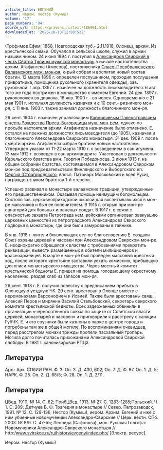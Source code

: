```yaml
---
article_title: ЕВГЕНИЙ
author: Иером. Нестор (Кумыш)
volume: '17'
page_numbers: '84'
source_url: https://pravenc.ru/text/186991.html
downloaded_at: '2025-10-13T12:08:53Z'
---
```


(Трофимов Ефим; 1868, Новгородская губ.- 2.11.1918, Олонец), архим. Из крестьянской семьи. Обучался в сельской школе, служил в армии низшим чином. 24 июня 1894 г. поступил в [Александров Свирский в честь Святой Троицы мужской монастырь](<https://pravenc.ru/text/Александров Свирский в честь Святой Троицы мужской монастырь.html>) в начале настоятельства архим. Агафангела (Амосова), постриженика [Спасо-Преображенского Валаамского муж. мон-ря](<https://pravenc.ru/text/Спасо-Преображенского Валаамского муж  мон-ря.html>), к-рый собрал и воспитал новый состав братии. 12 марта 1896 г. определен послушником, проходил послушания привратника, помощника рухольного (хранителя одежды), зав. рухольной. 1 апр. 1897 г. назначен на должность письмоводителя. 6 авг. того же года пострижен в монашество с именем Евгений. 24 дек. 1897 г. рукоположен во диакона, 16 янв. 1900 г.- во иерея. Одновременно с 21 мая 1901 г. исполнял должность казначея и с 10 сент.- ризничего мон-ря, с 11 янв. 1903 г. также занимал должность благочинного мон-ря.

29 сент. 1904 г. назначен управляющим [Корнилиевым Палеостровским в честь Рождества Пресв. Богородицы муж. мон-рем](<https://pravenc.ru/text/Корнилиевым Палеостровским в честь Рождества Пресв  Богородицы муж  мон-рем.html>), однако по просьбе настоятеля архим. Агафангела назначение было отменено. Е. остался на прежних должностях письмоводителя (до 1905), казначея и благочинного Александрова Свирского монастыря. 31 дек. 1909 г. после смерти архим. Агафангела избран братией новым настоятелем. Утвержден указом от 11-22 марта 1910 г. с возведением в сан игумена. 13 мая 1912 г. возведен в сан архимандрита. Участвовал в деятельности Карельского братства вмч. Георгия Победоносца. 2 июня 1913 г. на общем собрании братства, состоявшемся в Александровом Свирском мон-ре под председательством Финляндского и Выборгского еп. [Сергия (Страгородского](<https://pravenc.ru/text/Сергия (Страгородского.html>), впосл. Патриарх Московский и всея Руси), награжден знаком братства 1-й степени.

Успешно развивал в монастыре валаамские традиции, утвержденные его предшественником. Оказывал помощь неимущим богомольцам. Состоял зав. церковноприходской школой для воспитывавшихся в мон-ре мальчиков и был ее попечителем. В 1915 г. открыл при мон-ре санаторий для больных и раненых солдат. В 1917 г. в связи с опасностью захвата Петрограда нем. войсками организовал эвакуацию церковных ценностей из петроградского Александрова Свирского подворья в монастырь, где они были замурованы в тайнике.

В янв. 1918 г. жители близлежащих сел по благословению Е. создали Союз охраны церквей и часовен при Александровом Свирском мон-ре. Е. неоднократно обращался к властям с требованиями прекратить реквизиции, вывести размещенных в обители милиционеров и красноармейцев. В марте в мон-ре был проведен массовый крестный ход, после которого крестьяне заставили уехать комиссию, прибывшую для описи монастырского имущества. Через местный комитет крестьянской бедноты Е. пришел на помощь голодающему окрестному населению, раздав хлеб из запасов мон-ря.

26 сент. 1918 г. Е. получил повестку с предписанием прибыть в Олонецкую уездную ЧК. 29 сент. арестован в Олонце вместе с иеромонахами Варсонофием и Исаией. Также были арестованы свящ. Алексий Перов и мирянин Василий Стальбовский, секретарь свирского комитета крестьянской бедноты. Всех задержанных обвинили в организации «черносотенного союза по защите от Советской власти церквей, монастырей и часовен» и приговорили к расстрелу с санкции ГубЧК. Е. и его соузники были казнены в парке в центре города и погребены там же в общей могиле. По воспоминаниям очевидцев, перед расстрелом монахи трижды пропели пасхальный тропарь. Могила долго почиталась прихожанами Александровой Свирской слободы. В 1981 г. канонизирован РПЦЗ.

## Литература

Арх.: Арх. СПбИИ РАН. Ф. 3. Оп. 3. Д. 430, 602; Оп. 7. Д. Ф. 67. Оп. 1. Д. 5; НАРК. Ф. 25. Оп. 2. Д. 68/5; Ф. 28. Оп. 1. Д. 2/11.

## Литература

ЦВед. 1910. № 14. С. 82; ПрибЦВед. 1913. № 27. С. 1283-1285;Польский. Ч. 1. С. 209; Детчуев Б. Ф. Трагедия в монастыре // Север. Петрозаводск, 1991. № 12. С. 126-136; Нестор (Кумыш), иером. Архим. Евгений и иже с ним убиенные новомученики Александро-Свирские // Церк. вестн. СПб. 2003. № 8/9. С. 47-55; Леонида (Сафонова), мон. Русская Голгофа: Новомученики Александро-Свирского монастыря // http:/www.svirskoe.ru/ru/history/evgeny/index.php/ [Электр. ресурс].

Иером. Нестор (Кумыш)

